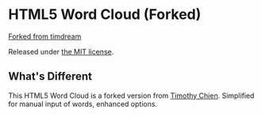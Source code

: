 # HTML5 Word Cloud (Forked)
[Forked from timdream](https://github.com/timdream/wordfreq)



Released under [the MIT license](./MIT-LICENSE.txt).


## What's Different
This HTML5 Word Cloud is a forked version from [Timothy Chien](https://github.com/timdream/wordcloud).
Simplified for manual input of words, enhanced options.